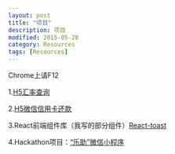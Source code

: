 ```yaml
---
layout: post
title: "项目"
description: 项目
modified: 2015-05-20
category: Resources
tags: [Resources]
---
```


Chrome上请F12

1.[H5汇率查询](https://wallet.95516.com/s/wl/web/402/page/life/exchange.html)

2.[H5微信信用卡还款](https://wallet.95516.com/s/wl/web/3rdH5/creditPay/html/creditPay.html)

3.React前端组件库（我写的部分组件）[React-toast](https://github.com/zhhgit/React-toast)

4.Hackathon项目：[“乐助”微信小程序](https://github.com/zhhgit/Lezhu)

